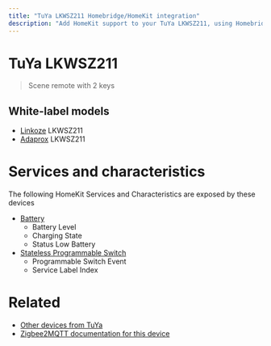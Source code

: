 ```yaml
---
title: "TuYa LKWSZ211 Homebridge/HomeKit integration"
description: "Add HomeKit support to your TuYa LKWSZ211, using Homebridge, Zigbee2MQTT and homebridge-z2m."
---
```

<!---
This file has been GENERATED using src/docgen/docgen.ts
DO NOT EDIT THIS FILE MANUALLY!
-->
# TuYa LKWSZ211
> Scene remote with 2 keys


## White-label models
* [Linkoze](../index.md#linkoze) LKWSZ211
* [Adaprox](../index.md#adaprox) LKWSZ211

# Services and characteristics
The following HomeKit Services and Characteristics are exposed by
these devices

* [Battery](../../battery.md)
  * Battery Level
  * Charging State
  * Status Low Battery
* [Stateless Programmable Switch](../../action.md)
  * Programmable Switch Event
  * Service Label Index


# Related
* [Other devices from TuYa](../index.md#tuya)
* [Zigbee2MQTT documentation for this device](https://www.zigbee2mqtt.io/devices/LKWSZ211.html)